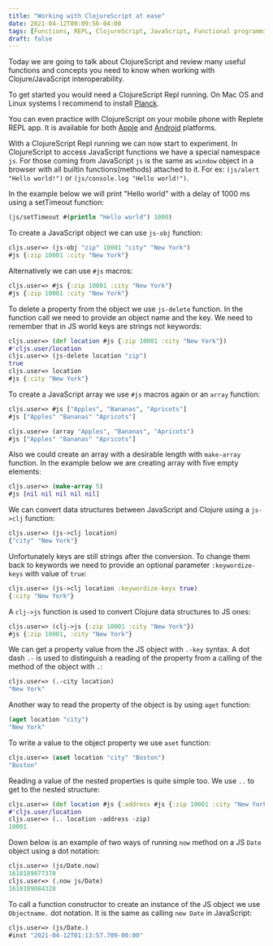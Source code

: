 ```yaml
---
title: "Working with ClojureScript at ease"
date: 2021-04-12T00:09:56-04:00
tags: [Functions, REPL, ClojureScript, JavaScript, Functional programming]
draft: false
---
```

Today we are going to talk about ClojureScript and review many useful functions and concepts you need to know when working with Clojure/JavaScript interoperability.

To get started you would need a ClojureScript Repl running. On Mac OS and Linux systems I recommend to install [Planck](https://planck-repl.org/guide-all.html).

You can even practice with ClojureScript on your mobile phone with Replete REP‪L app.  It is available for both [Apple](https://apps.apple.com/us/app/replete-repl/id1013465639) and [Android](https://play.google.com/store/apps/details?id=com.fikesfarm.Replete&hl=en_US&gl=US) platforms. 

With a ClojureScript Repl running we can now start to experiment. In ClojureScript to access JavaScript functions we have a special namespace `js`. For those coming from JavaScript `js` is the same as `window` object in a browser with all builtin functions(methods) attached to it. For ex: `(js/alert "Hello world!")` or `(js/console.log "Hello world!")`.

In the example below we will print "Hello world" with a delay of 1000 ms using a setTimeout function:
```clojure
(js/setTimeout #(println "Hello world") 1000)
```
To create a JavaScript object we can use `js-obj` function:
```clojure
cljs.user=> (js-obj "zip" 10001 "city" "New York")
#js {:zip 10001 :city "New York"}
```
Alternatively we can use `#js` macros:
```clojure
cljs.user=> #js {:zip 10001 :city "New York"}
#js {:zip 10001 :city "New York"}
```
To delete a property from the object we use `js-delete` function. In the function call we need to provide an object name and the key. We need to remember that in JS world keys are strings not keywords:
```clojure
cljs.user=> (def location #js {:zip 10001 :city "New York"})
#'cljs.user/location
cljs.user=> (js-delete location "zip")
true
cljs.user=> location
#js {:city "New York"}
```
To create a JavaScript array we use `#js` macros again or an `array` function:

```clojure
cljs.user=> #js ["Apples", "Bananas", "Apricots"]
#js ["Apples" "Bananas" "Apricots"]
```
```clojure
cljs.user=> (array "Apples", "Bananas", "Apricots")
#js ["Apples" "Bananas" "Apricots"]
```
Also we could create an array with a desirable length with `make-array` function. In the example below we are creating array with five empty elements:
```clojure
cljs.user=> (make-array 5)
#js [nil nil nil nil nil]
```
We can convert data structures between JavaScript and Clojure using a `js->clj` function: 

```clojure
cljs.user=> (js->clj location)
{"city" "New York"}
```
Unfortunately keys are still strings after the conversion. To change them back to keywords we need to provide an optional parameter `:keywordize-keys` with value of `true`:
```clojure
cljs.user=> (js->clj location :keywordize-keys true)
{:city "New York"}
```
A `clj->js` function is used to convert Clojure data structures to JS ones:
```clojure
cljs.user=> (clj->js {:zip 10001 :city "New York"})
#js {:zip 10001, :city "New York"}
```
We can get a property value from the JS object with `.-key` syntax. A dot dash `.-` is used to distinguish a reading of the property from a calling of the method of the object with `.`: 
```clojure
cljs.user=> (.-city location)
"New York"
```
Another way to read the property of the object is by using `aget` function:
```clojure
(aget location "city")
"New York"
```
To write a value to the object property we use `aset` function:
```clojure
cljs.user=> (aset location "city" "Boston")
"Boston"
```
Reading a value of the nested properties is quite simple too. We use `..` to get to the nested structure:
```clojure
cljs.user=> (def location #js {:address #js {:zip 10001 :city "New York"}})
#'cljs.user/location
cljs.user=> (.. location -address -zip)
10001
```
Down below is an example of two ways of running `now` method on a JS `Date` object using a dot notation:
```clojure
cljs.user=> (js/Date.now)
1618189077370
cljs.user=> (.now js/Date)
1618189084328
```
To call a function constructor to create an instance of the JS object we use `Objectname.` dot notation. It is the same as calling `new Date` in JavaScript:
```clojure
cljs.user=> (js/Date.)
#inst "2021-04-12T01:13:57.709-00:00"
```
